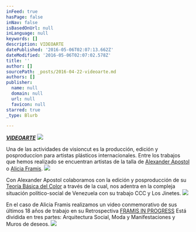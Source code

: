 ```yaml
---
inFeed: true
hasPage: false
inNav: false
isBasedOnUrl: null
inLanguage: null
keywords: []
description: VIDEOARTE
datePublished: '2016-05-06T02:07:13.662Z'
dateModified: '2016-05-06T02:07:02.578Z'
title: ''
author: []
sourcePath: _posts/2016-04-22-videoarte.md
authors: []
publisher:
  name: null
  domain: null
  url: null
  favicon: null
starred: true
_type: Blurb

---
```

**_[VIDEOARTE][0]_**
![](https://the-grid-user-content.s3-us-west-2.amazonaws.com/a6d4eea4-620b-47f8-8e54-80885702393f.png)

Una de las actividades de visioncut es la producción, edición y posproduccion para artistas plásticos internacionales. Entre los trabajos que hemos realizado se encuentran artistas de la talla de [Alexander Apostol][1] o [Alicia Framis][2].
![](https://the-grid-user-content.s3-us-west-2.amazonaws.com/3e3c4327-5123-40e6-88ea-84392175338b.png)

Con Alexander Apostol colaboramos con la edición y posproducción de su [Teoría Básica del Color][3] a través de la cual, nos adentra en la compleja situación político-social de Venezuela con su trabajo CCC y Los Jinetes.
![](https://the-grid-user-content.s3-us-west-2.amazonaws.com/18c49203-d720-42e6-b92f-41032e6b0b64.png)

En el caso de Alicia Framis realizamos un video conmemorativo de sus últimos 18 años de trabajo en su Retrospectiva [FRAMIS IN PROGRESS][4] Está dividida en tres partes: Arquitectura Social, Moda y Manifestaciones y Muros de deseos.
![](https://the-grid-user-content.s3-us-west-2.amazonaws.com/15285524-7db1-46aa-af7d-64a32cc2ea83.png)

[0]: https://vimeopro.com/visioncut/videoarte/
[1]: http://www.alexanderapostol.com/
[2]: http://www.aliciaframis.com/
[3]: https://vimeopro.com/visioncut/alexanderapostol
[4]: https://vimeopro.com/visioncut/alicia-framis